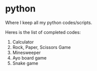 # python
Where I keep all my python codes/scripts.

Heres is the list of completed codes:
1. Calculator
2. Rock, Paper, Scissors Game
3. Minesweeper 
4. Ayo board game
5. Snake game
